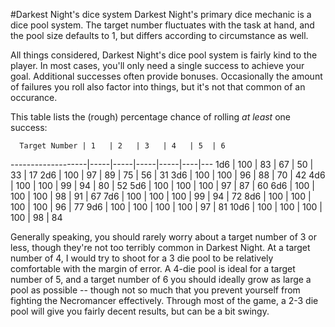 #Darkest Night's dice system
Darkest Night's primary dice mechanic is a dice pool system.  The target number fluctuates with the task at hand, and the pool size defaults to 1, but differs according to circumstance as well.

All things considered, Darkest Night's dice pool system is fairly kind to the player.  In most cases, you'll only need a single success to achieve your goal.  Additional successes often provide bonuses.  Occasionally the amount of failures you roll also factor into things, but it's not that common of an occurance.

This table lists the (rough) percentage chance of rolling *at least* one success:

      Target Number | 1   | 2   | 3   | 4   | 5  | 6
 -------------------|-----|-----|-----|-----|----|---
                1d6 | 100 | 83  | 67  | 50  | 33 | 17 
                2d6 | 100 | 97  | 89  | 75  | 56 | 31 
                3d6 | 100 | 100 | 96  | 88  | 70 | 42 
                4d6 | 100 | 100 | 99  | 94  | 80 | 52 
                5d6 | 100 | 100 | 100 | 97  | 87 | 60 
                6d6 | 100 | 100 | 100 | 98  | 91 | 67 
                7d6 | 100 | 100 | 100 | 99  | 94 | 72 
                8d6 | 100 | 100 | 100 | 100 | 96 | 77 
                9d6 | 100 | 100 | 100 | 100 | 97 | 81 
               10d6 | 100 | 100 | 100 | 100 | 98 | 84

Generally speaking, you should rarely worry about a target number of 3 or less, though they're not too terribly common in Darkest Night.  At a target number of 4, I would try to shoot for a 3 die pool to be relatively comfortable with the margin of error.  A 4-die pool is ideal for a target number of 5, and a target number of 6 you should ideally grow as large a pool as possible -- though not so much that you prevent yourself from fighting the Necromancer effectively.  Through most of the game, a 2-3 die pool will give you fairly decent results, but can be a bit swingy.

